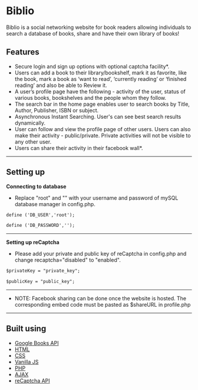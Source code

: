 # Biblio

Biblio is a social networking website for book readers allowing individuals to search a database of books, share and have their own library of books!

## Features

* Secure login and sign up options with optional captcha facility*.
* Users can add a book to their library/bookshelf, mark it as favorite, like the book, mark a book as ‘want to read’, ‘currently reading’ or ‘finished reading’ and also be able to Review it.
* A user’s profile page have the following - activity of the user, status of various books, bookshelves and the people whom they follow.
* The search bar in the home page enables user to search books by Title, Author, Publisher, ISBN or subject.
* Asynchronous Instant Searching. User's can see best search results dynamically.
* User can follow and view the profile page of other users. Users can also make their activity - public/private. Private activities will not be visible to any other user.
* Users can share their activity in their facebook wall*.

----

## Setting up

**Connecting to database**
* Replace "root" and "" with your username and password of mySQL database manager in config.php.
```html
define ('DB_USER','root');
```
```html
define ('DB_PASSWORD','');
```

----

**Setting up reCaptcha**
* Please add your private and public key of reCaptcha in config.php and change recaptcha="disabled" to "enabled".
```html
$privateKey = "private_key";
```
```html
$publicKey = "public_key";
```
----
* NOTE: Facebook sharing can be done once the website is hosted. The corresponding embed code must be pasted as $shareURL in profile.php
----

## Built using

* [Google Books API](https://developers.google.com/books/docs/overview)
* [HTML](https://www.w3.org/html/)
* [CSS](https://www.w3.org/Style/CSS/)
* [Vanilla JS](http://vanilla-js.com/)
* [PHP](http://php.net/)
* [AJAX](https://www.w3schools.com/xml/ajax_intro.asp)
* [reCaptcha API](https://www.google.com/recaptcha/)
